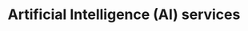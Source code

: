---
title: "Artificial Intelligence (AI) services"
alt: "Artificial Intelligence"
description: "Artificial Intelligence"
category: "business-services"
subcategory: "artificial-intelligence"
task: "artificial-intelligence"
image: "/commercial-cleaning/airbnb-rental-cleaning.png"
ogImage: "/commercial-cleaning/airbnb-rental-cleaning.png"
colour: "gray"
pathtxt: "Artificial Intelligence"
published: true
---